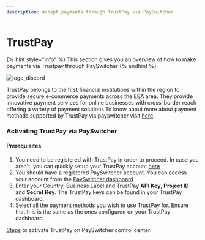 ```yaml
---
description: Accept payments through TrustPay via PaySwitcher
---
```


# TrustPay

{% hint style="info" %}
This section gives you an overview of how to make payments via Trustpay through PaySwitcher
{% endhint %}

![logo\_discord](https://payswitcher.com/icons/homePageIcons/logos/trustpayLogo.svg)

TrustPay belongs to the first financial institutions within the region to provide secure e-commerce payments across the EEA area. They provide innovative payment services for online businesses with cross-border reach offering a variety of payment solutions.To know about more about payment methods supported by TrustPay via payswitcher visit [here](https://payswitcher.com/pm-list).

### Activating TrustPay via PaySwitcher

#### Prerequisites

1. You need to be registered with TrustPay in order to proceed. In case you aren't, you can quickly setup your TrustPay account [here](https://www.trustpay.eu/)
2. You should have a registered PaySwitcher account. You can access your account from the [PaySwitcher dashboard](https://app.payswitcher.com/).
3. Enter your Country, Business Label and TrustPay **API Key**, **Project ID** and **Secret Key**. The TrustPay keys can be found in your TrustPay dashboard.
4. Select all the payment methods you wish to use TrustPay for. Ensure that this is the same as the ones configured on your TrustPay dashboard.

[Steps](https://docs.payswitcher.com/payswitcher-cloud/connectors/activate-connector-on-payswitcher) to activate TrustPay on PaySwitcher control center.
